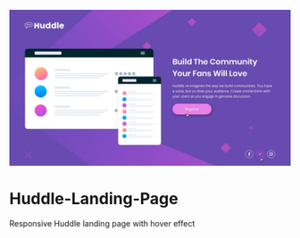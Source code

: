 ![](./design/active-states.jpg)
# Huddle-Landing-Page
Responsive Huddle landing page with hover effect 
